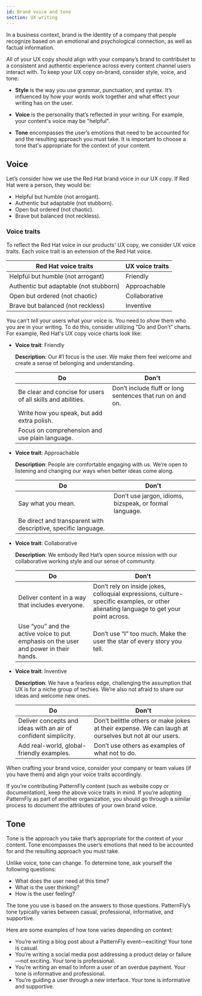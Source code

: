 ```yaml
---
id: Brand voice and tone
section: UX writing
---
```


In a business context, brand is the identity of a company that people recognize based on an emotional and psychological connection, as well as factual information.

All of your UX copy should align with your company’s brand to contributet to a consistent and authentic experience across every content channel users interact with. To keep your UX copy on-brand, consider style, voice, and tone:

- **Style** is the way you use grammar, punctuation, and syntax. It’s influenced by how your words work together and what effect your writing has on the user. 

- **Voice** is the personality that’s reflected in your writing. For example, your content's voice may be "helpful".

- **Tone** encompasses the user’s emotions that need to be accounted for and the resulting approach you must take. It is important to choose a tone that's appropriate for the context of your content.

## Voice 

Let’s consider how we use the Red Hat brand voice in our UX copy. If Red Hat were a person, they would be:

- Helpful but humble (not arrogant).
- Authentic but adaptable (not stubborn).
- Open but ordered (not chaotic).
- Brave but balanced (not reckless).

### Voice traits
To reflect the Red Hat voice in our products' UX copy, we consider UX voice traits. Each voice trait is an extension of the Red Hat voice.

<div class="ws-content-table">

| **Red Hat voice traits** | **UX voice traits** |
|----------------------------------------|---------------------|
| Helpful but humble (not arrogant)      | Friendly            |
| Authentic but adaptable (not stubborn) | Approachable        |
| Open but ordered (not chaotic)         | Collaborative       |
| Brave but balanced (not reckless)      | Inventive           |

</div>

You can’t *tell* your users what your voice is. You need to *show* them who you are in your writing. To do this, consider utilizing "Do and Don’t” charts. For example, Red Hat's UX copy voice charts look like:

- **Voice trait**: Friendly

    **Description**: Our #1 focus is the user. We make them feel welcome and create a sense of belonging and understanding.

    | **Do** | **Don't** |
    |--------|-----------|
    | Be clear and concise for users of all skills and abilities. | Don’t include fluff or long sentences that run on and on. |
    | Write how you speak, but add extra polish.                  ||
    | Focus on comprehension and use plain language.              ||

- **Voice trait**: Approachable

    **Description**: People are comfortable engaging with us. We’re open to listening and changing our ways when better ideas come along.

    | **Do** | **Don't** |
    |--------|-----------|
    | Say what you mean.                                             | Don’t use jargon, idioms, bizspeak, or formal language. |
    | Be direct and transparent with descriptive, specific language. ||

- **Voice trait**: Collaborative

    **Description**: We embody Red Hat’s open source mission with our collaborative working style and our sense of community.

    | **Do** | **Don't** |
    |--------|-----------|
    | Deliver content in a way that includes everyone.                                     | Don’t rely on inside jokes, colloquial expressions, culture-specific examples, or other alienating language to get your point across. |
    | Use “you” and the active voice to put emphasis on the user and power in their hands. | Don’t use “I” too much. Make the user the star of every story you tell. |

- **Voice trait**: Inventive

    **Description**: We have a fearless edge, challenging the assumption that UX is for a niche group of techies. We’re also not afraid to share our ideas and welcome new ones.

    | **Do** | **Don't** |
    |--------|-----------|
    | Deliver concepts and ideas with an air of confident simplicity. | Don’t belittle others or make jokes at their expense. We can laugh at ourselves but not at our users. |
    | Add real-world, global-friendly examples.                       | Don’t use others as examples of what not to do.                                                       |

When crafting your brand voice, consider your company or team values (if you have them) and align your voice traits accordingly.

If you’re contributing PatternFly content (such as website copy or documentation), keep the above voice traits in mind. If you’re adopting PatternFly as part of another organization, you should go through a similar process to document the attributes of your own brand voice. 

## Tone
Tone is the approach you take that’s appropriate for the context of your content. Tone encompasses the user’s emotions that need to be accounted for and the resulting approach you must take.

Unlike voice, tone can change. To determine tone, ask yourself the following questions:
- What does the user need at this time?
- What is the user thinking?
- How is the user feeling?

The tone you use is based on the answers to those questions. PatternFly’s tone typically varies between casual, professional, informative, and supportive.

Here are some examples of how tone varies depending on context:
- You’re writing a blog post about a PatternFly event—exciting! Your tone is casual.
- You’re writing a social media post addressing a product delay or failure—not exciting. Your tone is professional.
- You’re writing an email to inform a user of an overdue payment. Your tone is informative and professional.
- You’re guiding a user through a new interface. Your tone is informative and supportive.
